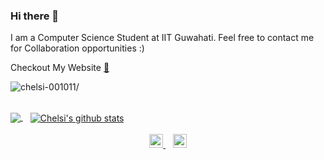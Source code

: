 ### Hi there 👋

<p>I am a Computer Science Student at IIT Guwahati. Feel free to contact me for Collaboration opportunities :)</p>
<p>Checkout My Website <a href="https://myplace13.netlify.app/">🔗</a></p>

<p align="left"> <img src=https://komarev.com/ghpvc/?username=chelsi-001011 alt=chelsi-001011/></p>

<br/>
<a href="https://github.com/chelsi-001011">
  <img align="center" src="https://github-readme-stats.vercel.app/api/top-langs/?username=chelsi-001011&theme=light&hide_langs_below=1" />
</a>
&nbsp;&nbsp;
<a href="https://github.com/chelsi-001011">
 <img align="center" src="https://github-readme-stats.vercel.app/api?username=chelsi-001011&show_icons=true&theme=light&line_height=27" alt="Chelsi's github stats"/>
</a>
<br/>
<br/>
<div align="center">
<a href="https://www.linkedin.com/in/chelsirawat/">
  <img  alt="Chelsi's Linkdein" width="22px" src="https://cdn.jsdelivr.net/npm/simple-icons@v3/icons/linkedin.svg" />
</a>&nbsp;&nbsp;
<a href="https://github.com/chelsi-001011">
  <img alt="Chelsi's Github" width="22px" src="https://cdn.jsdelivr.net/npm/simple-icons@v3/icons/github.svg" /> 
  </a>
</div>
<!--
**chelsi-001011/chelsi-001011** is a ✨ _special_ ✨ repository because its `README.md` (this file) appears on your GitHub profile.

Here are some ideas to get you started:

- 🔭 I’m currently working on ...
- 🌱 I’m currently learning ...
- 👯 I’m looking to collaborate on ...
- 🤔 I’m looking for help with ...
- 💬 Ask me about ...
- 📫 How to reach me: ...
- 😄 Pronouns: ...
- ⚡ Fun fact: ...
-->
